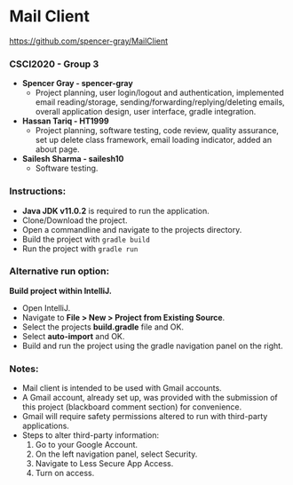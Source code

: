 
# Mail Client 
https://github.com/spencer-gray/MailClient
### CSCI2020 - Group 3

- **Spencer Gray - spencer-gray**
	- Project planning, user login/logout and authentication, implemented email reading/storage, sending/forwarding/replying/deleting emails, overall application design, user interface, gradle integration.
- **Hassan Tariq - HT1999**
	- Project planning, software testing, code review, quality assurance, set up delete class framework, email loading indicator, added an about page.
- **Sailesh Sharma - sailesh10**
	- Software testing.

### Instructions:
 - **Java JDK v11.0.2** is required to run the application.
 - Clone/Download the project.
 - Open a commandline and navigate to the projects directory.
 - Build the project with ``` gradle build ```
 - Run the project with ``` gradle run ```

### Alternative run option:
**Build project within IntelliJ.**
 - Open IntelliJ.
 - Navigate to **File > New > Project from Existing Source**.
 - Select the projects **build.gradle** file and OK. 
 - Select **auto-import** and OK.
 - Build and run the project using the gradle navigation panel on the right. 
 
 ### Notes:
 - Mail client is intended to be used with Gmail accounts.
 - A Gmail account, already set up, was provided with the submission of this project (blackboard comment section) for convenience.
 - Gmail will require safety permissions altered to run with third-party applications.
 - Steps to alter third-party information:
 	1. Go to your Google Account.
	2. On the left navigation panel, select Security.
	3. Navigate to Less Secure App Access.
	4. Turn on access.
